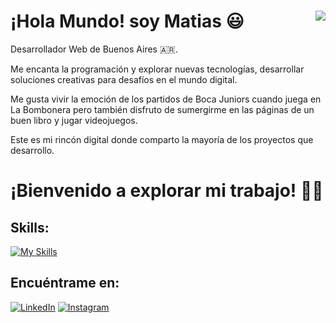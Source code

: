# ¡Hola Mundo! soy Matias 😃 <img align="right" src="https://visitor-badge.laobi.icu/badge?page_id=matiasdearriba.matiasdearriba" />
Desarrollador Web de Buenos Aires 🇦🇷.

Me encanta la programación y explorar nuevas tecnologías, desarrollar soluciones creativas para desafíos en el mundo digital.

Me gusta vivir la emoción de los partidos de Boca Juniors cuando juega en La Bombonera
pero también disfruto de sumergirme en las páginas de un buen libro y jugar videojuegos.

Este es mi rincón digital donde comparto la mayoría de los proyectos que desarrollo. 
# ¡Bienvenido a explorar mi trabajo! 🧑‍💻 

 
## Skills:
[![My Skills](https://skillicons.dev/icons?i=js,html,css,react,figma,nodejs,php)](https://skillicons.dev)


## Encuéntrame en:
[![LinkedIn](https://img.shields.io/badge/LinkedIn-Matias_De_Arriba-0077B5?style=for-the-badge&logo=linkedin&logoColor=white&labelColor=101010)](https://www.linkedin.com/in/matias-de-arriba-4064a421a/) 
[![Instagram](https://img.shields.io/badge/Instagram-@Matiasdearriba-E4405F?style=for-the-badge&logo=instagram&logoColor=white&labelColor=101010)](https://instagram.com/matiasdearriba)

